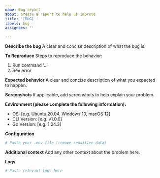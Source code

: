 ```yaml
---
name: Bug report
about: Create a report to help us improve
title: '[BUG] '
labels: bug
assignees: ''

---
```


**Describe the bug**
A clear and concise description of what the bug is.

**To Reproduce**
Steps to reproduce the behavior:
1. Run command '...'
2. See error

**Expected behavior**
A clear and concise description of what you expected to happen.

**Screenshots**
If applicable, add screenshots to help explain your problem.

**Environment (please complete the following information):**
 - OS: [e.g. Ubuntu 20.04, Windows 10, macOS 12]
 - CLI Version: [e.g. v1.0.0]
 - Go Version: [e.g. 1.24.3]

**Configuration**
```bash
# Paste your .env file (remove sensitive data)
```

**Additional context**
Add any other context about the problem here.

**Logs**
```bash
# Paste relevant logs here
```

